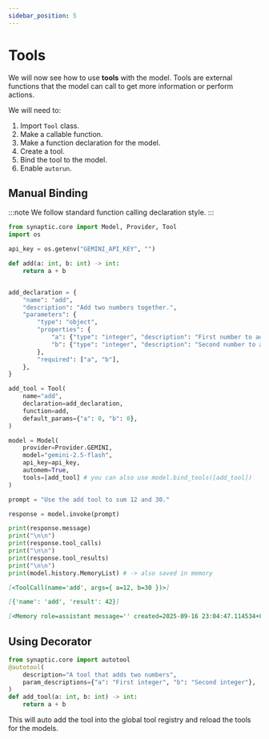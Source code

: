 ```yaml
---
sidebar_position: 5
---
```


# Tools

We will now see how to use **tools** with the model.
Tools are external functions that the model can call to get more information or
perform actions.

We will need to:

1. Import `Tool` class.
2. Make a callable function.
3. Make a function declaration for the model.
4. Create a tool.
5. Bind the tool to the model.
6. Enable `autorun`.

## Manual Binding

:::note
We follow standard function calling declaration style.
:::

```py title="test.py" {1,6-7,10-21,23-28,35,44,46} showLineNumbers
from synaptic.core import Model, Provider, Tool
import os

api_key = os.getenv("GEMINI_API_KEY", "")

def add(a: int, b: int) -> int:
    return a + b


add_declaration = {
    "name": "add",
    "description": "Add two numbers together.",
    "parameters": {
        "type": "object",
        "properties": {
            "a": {"type": "integer", "description": "First number to add"},
            "b": {"type": "integer", "description": "Second number to add"},
        },
        "required": ["a", "b"],
    },
}

add_tool = Tool(
    name="add",
    declaration=add_declaration,
    function=add,
    default_params={"a": 0, "b": 0},
)

model = Model(
    provider=Provider.GEMINI,
    model="gemini-2.5-flash",
    api_key=api_key,
    automem=True,
    tools=[add_tool] # you can also use model.bind_tools([add_tool])
)

prompt = "Use the add tool to sum 12 and 30."

response = model.invoke(prompt)

print(response.message)
print("\n\n")
print(response.tool_calls)
print("\n\n")
print(response.tool_results)
print("\n\n")
print(model.history.MemoryList) # -> also saved in memory
```

```md title="Output"
[<ToolCall(name='add', args={ a=12, b=30 })>]

[{'name': 'add', 'result': 42}]

[<Memory role=assistant message='' created=2025-09-16 23:04:47.114534+00:00 tool_calls=[<ToolCall(name='add', args={ a=12, b=30 })>] tool_results=[{'name': 'add', 'result': 42}]>]
```

## Using Decorator

```py
from synaptic.core import autotool
@autotool(
    description="A tool that adds two numbers",
    param_descriptions={"a": "First integer", "b": "Second integer"},
)
def add_tool(a: int, b: int) -> int:
    return a + b
```

This will auto add the tool into the global tool registry and reload the tools
for the models.
